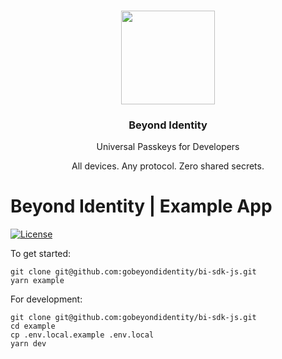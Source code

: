 <p align="center">
   <br/>
   <a href="https://developers.beyondidentity.com" target="_blank"><img src="https://user-images.githubusercontent.com/238738/178780350-489309c5-8fae-4121-a20b-562e8025c0ee.png" width="150px" ></a>
   <h3 align="center">Beyond Identity</h3>
   <p align="center">Universal Passkeys for Developers</p>
   <p align="center">
   All devices. Any protocol. Zero shared secrets.
   </p>
</p>

# Beyond Identity | Example App

[![License](https://img.shields.io/badge/License-Apache%202.0-blue.svg)](https://opensource.org/licenses/Apache-2.0)

To get started:

```
git clone git@github.com:gobeyondidentity/bi-sdk-js.git
yarn example
```

For development:

```
git clone git@github.com:gobeyondidentity/bi-sdk-js.git
cd example
cp .env.local.example .env.local
yarn dev
```
